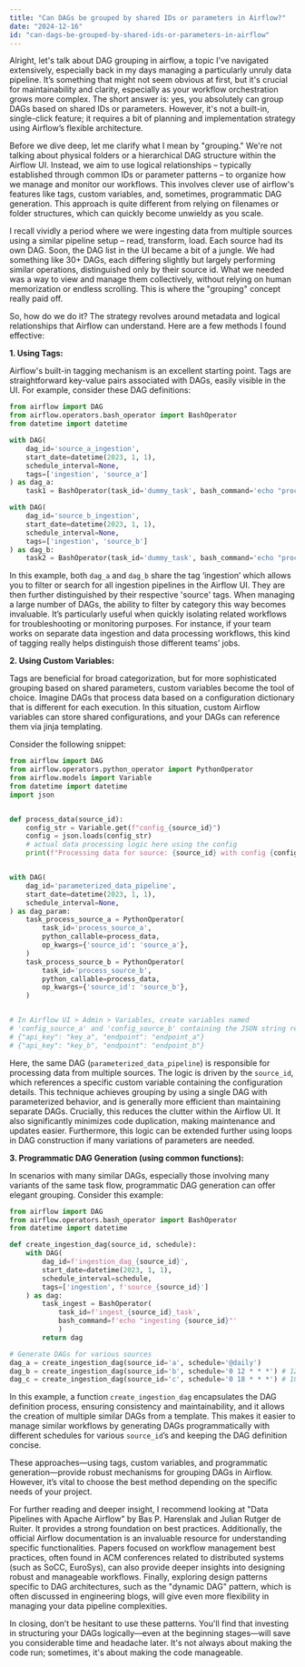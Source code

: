 ```yaml
---
title: "Can DAGs be grouped by shared IDs or parameters in Airflow?"
date: "2024-12-16"
id: "can-dags-be-grouped-by-shared-ids-or-parameters-in-airflow"
---
```


Alright, let's talk about DAG grouping in airflow, a topic I’ve navigated extensively, especially back in my days managing a particularly unruly data pipeline. It’s something that might not seem obvious at first, but it's crucial for maintainability and clarity, especially as your workflow orchestration grows more complex. The short answer is: yes, you absolutely can group DAGs based on shared IDs or parameters. However, it's not a built-in, single-click feature; it requires a bit of planning and implementation strategy using Airflow’s flexible architecture.

Before we dive deep, let me clarify what I mean by "grouping." We're not talking about physical folders or a hierarchical DAG structure within the Airflow UI. Instead, we aim to use logical relationships – typically established through common IDs or parameter patterns – to organize how we manage and monitor our workflows. This involves clever use of airflow's features like tags, custom variables, and, sometimes, programmatic DAG generation. This approach is quite different from relying on filenames or folder structures, which can quickly become unwieldy as you scale.

I recall vividly a period where we were ingesting data from multiple sources using a similar pipeline setup – read, transform, load. Each source had its own DAG. Soon, the DAG list in the UI became a bit of a jungle. We had something like 30+ DAGs, each differing slightly but largely performing similar operations, distinguished only by their source id. What we needed was a way to view and manage them collectively, without relying on human memorization or endless scrolling. This is where the "grouping" concept really paid off.

So, how do we do it? The strategy revolves around metadata and logical relationships that Airflow can understand. Here are a few methods I found effective:

**1. Using Tags:**

Airflow's built-in tagging mechanism is an excellent starting point. Tags are straightforward key-value pairs associated with DAGs, easily visible in the UI. For example, consider these DAG definitions:

```python
from airflow import DAG
from airflow.operators.bash_operator import BashOperator
from datetime import datetime

with DAG(
    dag_id='source_a_ingestion',
    start_date=datetime(2023, 1, 1),
    schedule_interval=None,
    tags=['ingestion', 'source_a']
) as dag_a:
    task1 = BashOperator(task_id='dummy_task', bash_command='echo "processing source a data"')

with DAG(
    dag_id='source_b_ingestion',
    start_date=datetime(2023, 1, 1),
    schedule_interval=None,
    tags=['ingestion', 'source_b']
) as dag_b:
    task2 = BashOperator(task_id='dummy_task', bash_command='echo "processing source b data"')

```

In this example, both `dag_a` and `dag_b` share the tag ‘ingestion’ which allows you to filter or search for all ingestion pipelines in the Airflow UI. They are then further distinguished by their respective 'source' tags. When managing a large number of DAGs, the ability to filter by category this way becomes invaluable. It’s particularly useful when quickly isolating related workflows for troubleshooting or monitoring purposes. For instance, if your team works on separate data ingestion and data processing workflows, this kind of tagging really helps distinguish those different teams’ jobs.

**2. Using Custom Variables:**

Tags are beneficial for broad categorization, but for more sophisticated grouping based on shared parameters, custom variables become the tool of choice. Imagine DAGs that process data based on a configuration dictionary that is different for each execution. In this situation, custom Airflow variables can store shared configurations, and your DAGs can reference them via jinja templating.

Consider the following snippet:

```python
from airflow import DAG
from airflow.operators.python_operator import PythonOperator
from airflow.models import Variable
from datetime import datetime
import json


def process_data(source_id):
    config_str = Variable.get(f"config_{source_id}")
    config = json.loads(config_str)
    # actual data processing logic here using the config
    print(f"Processing data for source: {source_id} with config {config}")


with DAG(
    dag_id='parameterized_data_pipeline',
    start_date=datetime(2023, 1, 1),
    schedule_interval=None,
) as dag_param:
    task_process_source_a = PythonOperator(
        task_id='process_source_a',
        python_callable=process_data,
        op_kwargs={'source_id': 'source_a'},
    )
    task_process_source_b = PythonOperator(
        task_id='process_source_b',
        python_callable=process_data,
        op_kwargs={'source_id': 'source_b'},
    )


# In Airflow UI > Admin > Variables, create variables named
# 'config_source_a' and 'config_source_b' containing the JSON string representation of:
# {"api_key": "key_a", "endpoint": "endpoint_a"}
# {"api_key": "key_b", "endpoint": "endpoint_b"}

```

Here, the same DAG (`parameterized_data_pipeline`) is responsible for processing data from multiple sources. The logic is driven by the `source_id`, which references a specific custom variable containing the configuration details. This technique achieves grouping by using a single DAG with parameterized behavior, and is generally more efficient than maintaining separate DAGs. Crucially, this reduces the clutter within the Airflow UI. It also significantly minimizes code duplication, making maintenance and updates easier. Furthermore, this logic can be extended further using loops in DAG construction if many variations of parameters are needed.

**3. Programmatic DAG Generation (using common functions):**

In scenarios with many similar DAGs, especially those involving many variants of the same task flow, programmatic DAG generation can offer elegant grouping. Consider this example:

```python
from airflow import DAG
from airflow.operators.bash_operator import BashOperator
from datetime import datetime

def create_ingestion_dag(source_id, schedule):
    with DAG(
        dag_id=f'ingestion_dag_{source_id}',
        start_date=datetime(2023, 1, 1),
        schedule_interval=schedule,
        tags=['ingestion', f'source_{source_id}']
    ) as dag:
        task_ingest = BashOperator(
            task_id=f'ingest_{source_id}_task',
            bash_command=f'echo "ingesting {source_id}"'
            )
        return dag

# Generate DAGs for various sources
dag_a = create_ingestion_dag(source_id='a', schedule='@daily')
dag_b = create_ingestion_dag(source_id='b', schedule='0 12 * * *') # 12:00 UTC
dag_c = create_ingestion_dag(source_id='c', schedule='0 18 * * *') # 18:00 UTC

```
In this example, a function `create_ingestion_dag` encapsulates the DAG definition process, ensuring consistency and maintainability, and it allows the creation of multiple similar DAGs from a template. This makes it easier to manage similar workflows by generating DAGs programmatically with different schedules for various `source_id`’s and keeping the DAG definition concise.

These approaches—using tags, custom variables, and programmatic generation—provide robust mechanisms for grouping DAGs in Airflow. However, it’s vital to choose the best method depending on the specific needs of your project.

For further reading and deeper insight, I recommend looking at "Data Pipelines with Apache Airflow" by Bas P. Harenslak and Julian Rutger de Ruiter. It provides a strong foundation on best practices. Additionally, the official Airflow documentation is an invaluable resource for understanding specific functionalities. Papers focused on workflow management best practices, often found in ACM conferences related to distributed systems (such as SoCC, EuroSys), can also provide deeper insights into designing robust and manageable workflows. Finally, exploring design patterns specific to DAG architectures, such as the "dynamic DAG" pattern, which is often discussed in engineering blogs, will give even more flexibility in managing your data pipeline complexities.

In closing, don’t be hesitant to use these patterns. You'll find that investing in structuring your DAGs logically—even at the beginning stages—will save you considerable time and headache later. It's not always about making the code run; sometimes, it's about making the code manageable.
